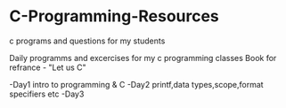 # C-Programming-Resources
c programs and questions for my students

Daily programms and excercises for my c programming classes
Book for refrance - "Let us C"

-Day1 intro to programming & C
-Day2 printf,data types,scope,format specifiers etc
-Day3 

